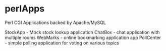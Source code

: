 # perlApps

Perl CGI Applications backed by Apache/MySQL

StockApp  -  Mock stock lookup application
ChatBox  -  chat application with multiple rooms
WebMarks  - online bookmarking application app 
PollCenter  -  simple polling application for voting on various topics
